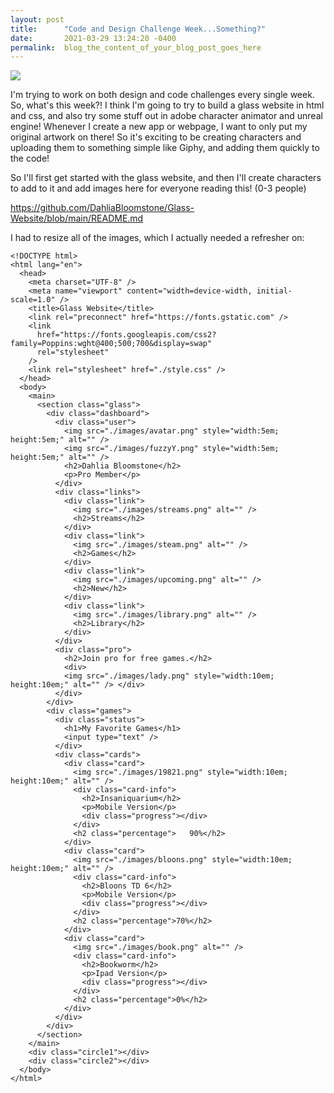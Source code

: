 ```yaml
---
layout: post
title:      "Code and Design Challenge Week...Something?"
date:       2021-03-29 13:24:20 -0400
permalink:  blog_the_content_of_your_blog_post_goes_here
---
```



![](https://user-images.githubusercontent.com/63209579/112896825-e246d680-90ac-11eb-8311-1798afc13b38.png)

I'm trying to work on both design and code challenges every single week. So, what's this week?! 
I think I'm going to try to build a glass website in html and css, and also try some stuff out in adobe character animator and unreal engine! Whenever I create a new app or webpage, I want to only put my original artwork on there! So it's exciting to be creating characters and uploading them to something simple like Giphy, and adding them quickly to the code! 

So I'll first get started with the glass website, and then I'll create characters to add to it and add images here for everyone reading this! (0-3 people) 

https://github.com/DahliaBloomstone/Glass-Website/blob/main/README.md

I had to resize all of the images, which I actually needed a refresher on:

```
<!DOCTYPE html>
<html lang="en">
  <head>
    <meta charset="UTF-8" />
    <meta name="viewport" content="width=device-width, initial-scale=1.0" />
    <title>Glass Website</title>
    <link rel="preconnect" href="https://fonts.gstatic.com" />
    <link
      href="https://fonts.googleapis.com/css2?family=Poppins:wght@400;500;700&display=swap"
      rel="stylesheet"
    />
    <link rel="stylesheet" href="./style.css" />
  </head>
  <body>
    <main>
      <section class="glass">
        <div class="dashboard">
          <div class="user">
            <img src="./images/avatar.png" style="width:5em; height:5em;" alt="" />
            <img src="./images/fuzzyY.png" style="width:5em; height:5em;" alt="" />
            <h2>Dahlia Bloomstone</h2>
            <p>Pro Member</p>
          </div>
          <div class="links">
            <div class="link">
              <img src="./images/streams.png" alt="" />
              <h2>Streams</h2>
            </div>
            <div class="link">
              <img src="./images/steam.png" alt="" />
              <h2>Games</h2>
            </div>
            <div class="link">
              <img src="./images/upcoming.png" alt="" />
              <h2>New</h2>
            </div>
            <div class="link">
              <img src="./images/library.png" alt="" />
              <h2>Library</h2>
            </div>
          </div>
          <div class="pro">
            <h2>Join pro for free games.</h2>
            <div>
            <img src="./images/lady.png" style="width:10em; height:10em;" alt="" /> </div>
          </div>
        </div>
        <div class="games">
          <div class="status">
            <h1>My Favorite Games</h1>
            <input type="text" />
          </div>
          <div class="cards">
            <div class="card">
              <img src="./images/19821.png" style="width:10em; height:10em;" alt="" />
              <div class="card-info">
                <h2>Insaniquarium</h2>
                <p>Mobile Version</p>
                <div class="progress"></div>
              </div>
              <h2 class="percentage">   90%</h2>
            </div>
            <div class="card">
              <img src="./images/bloons.png" style="width:10em; height:10em;" alt="" />
              <div class="card-info">
                <h2>Bloons TD 6</h2>
                <p>Mobile Version</p>
                <div class="progress"></div>
              </div>
              <h2 class="percentage">70%</h2>
            </div>
            <div class="card">
              <img src="./images/book.png" alt="" />
              <div class="card-info">
                <h2>Bookworm</h2>
                <p>Ipad Version</p>
                <div class="progress"></div>
              </div>
              <h2 class="percentage">0%</h2>
            </div>
          </div>
        </div>
      </section>
    </main>
    <div class="circle1"></div>
    <div class="circle2"></div>
  </body>
</html>
```
